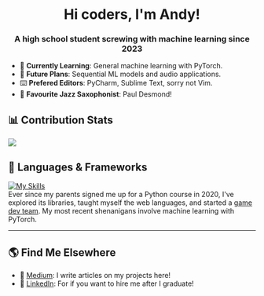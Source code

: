 



<h1 align="center">Hi coders, I'm Andy!</h1>
<h3 align="center">A high school student screwing with machine learning since 2023</h3>

- :brain: **Currently Learning**: General machine learning with PyTorch.  
- :rocket: **Future Plans**: Sequential ML models and audio applications.  
- :keyboard: **Prefered Editors**: PyCharm, Sublime Text, sorry not Vim.  
- :saxophone: **Favourite Jazz Saxophonist**: Paul Desmond!  

## :bar_chart: Contribution Stats
![](http://github-profile-summary-cards.vercel.app/api/cards/profile-details?username=AndyyyYuuu&theme=aura_dark)

## :snake: Languages & Frameworks
[![My Skills](https://skillicons.dev/icons?i=py,pytorch,html,js,css,java,processing,swift,bash)](https://skillicons.dev)  
Ever since my parents signed me up for a Python course in 2020, I've explored its libraries, taught myself the web languages, and started a [<span>game dev team</span>](blue-square.itch.io). My most recent shenanigans involve machine learning with PyTorch. 

---

## :earth_americas: Find Me Elsewhere
- :pencil: [Medium](https://medium.com/@andyyy.yuuu): I write articles on my projects here!
- :link: [LinkedIn](https://www.linkedin.com/in/andyyy-yuuu/): For if you want to hire me after I graduate!

  
<!--
## :canoe: My Journey
**2018** - Got a bit of exposure to **C++** during my time in Beijing.  
**2020** - Parents signed me up for an online **Python** course.  
**2021** - Built console-based games in **Python**. Explored Python graphics libraries.  
**2022** - Made apps with **SwiftUI**. Taught myself **HTML** and **JavaScript**. Co-founded [BlueSquareDuo](blue-square.itch.io) building games on itch.io.  
**2023** - Developed more games with **JavaScript**. Transitioned to **PyTorch** machine learning.  
**2024** - Still working on machine learning; we'll see what's next.  -->
<!--
## :classical_building: Projects
**Neural Network From Scratch** ([link](https://github.com/AndyyyYuuu/nn-from-scratch))  
&emsp;&emsp;An autograd engine from scratch, no PyTorch, no Numpy, just vanilla Python.

**BlueSquareDuo** ([link](blue-square.itch.io))  
&emsp;&emsp;A game dev team in collaboration with [@realBarry123](https://github.com/realBarry123).  
&emsp;&emsp;We have 5 games, with one more, [Space Frog Invasion](https://github.com/AndyyyYuuu/space-frog-invasion), coming soon! 
-->


